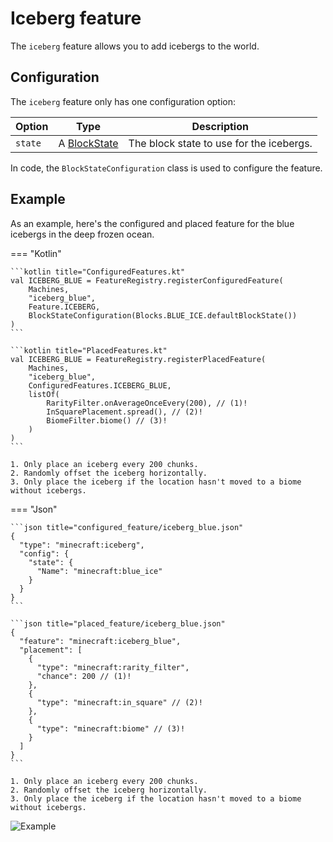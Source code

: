 # Iceberg feature

The `iceberg` feature allows you to add icebergs to the world.

## Configuration

The `iceberg` feature only has one configuration option:

| Option  | Type                                 | Description                              |
|---------|--------------------------------------|------------------------------------------|
| `state` | A [BlockState](../../block-state.md) | The block state to use for the icebergs. |

In code, the `BlockStateConfiguration` class is used to configure the feature.

## Example

As an example, here's the configured and placed feature for the blue icebergs in the deep frozen ocean.

=== "Kotlin"

    ```kotlin title="ConfiguredFeatures.kt"
    val ICEBERG_BLUE = FeatureRegistry.registerConfiguredFeature(
        Machines,
        "iceberg_blue",
        Feature.ICEBERG,
        BlockStateConfiguration(Blocks.BLUE_ICE.defaultBlockState())
    )
    ```

    ```kotlin title="PlacedFeatures.kt"
    val ICEBERG_BLUE = FeatureRegistry.registerPlacedFeature(
        Machines,
        "iceberg_blue",
        ConfiguredFeatures.ICEBERG_BLUE,
        listOf(
            RarityFilter.onAverageOnceEvery(200), // (1)!
            InSquarePlacement.spread(), // (2)!
            BiomeFilter.biome() // (3)!
        )
    )
    ```

    1. Only place an iceberg every 200 chunks.
    2. Randomly offset the iceberg horizontally.
    3. Only place the iceberg if the location hasn't moved to a biome without icebergs.

=== "Json"

    ```json title="configured_feature/iceberg_blue.json"
    {
      "type": "minecraft:iceberg",
      "config": {
        "state": {
          "Name": "minecraft:blue_ice"
        }
      }
    }
    ```
    
    ```json title="placed_feature/iceberg_blue.json"
    {
      "feature": "minecraft:iceberg_blue",
      "placement": [
        {
          "type": "minecraft:rarity_filter",
          "chance": 200 // (1)!
        },
        {
          "type": "minecraft:in_square" // (2)!
        },
        {
          "type": "minecraft:biome" // (3)!
        }
      ]
    }
    ```

    1. Only place an iceberg every 200 chunks.
    2. Randomly offset the iceberg horizontally.
    3. Only place the iceberg if the location hasn't moved to a biome without icebergs.

![Example](https://i.imgur.com/Rm9v7fd.jpeg)